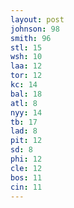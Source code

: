 ```yaml
---
layout: post
johnson: 98
smith: 96
stl: 15
wsh: 10
laa: 12
tor: 12
kc: 14
bal: 18
atl: 8
nyy: 14
tb: 17
lad: 8
pit: 12
sd: 8
phi: 12
cle: 12
bos: 11
cin: 11
---
```

